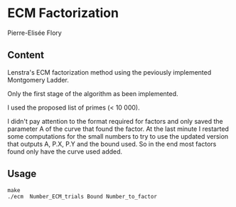 # ECM Factorization

Pierre-Elisée Flory

## Content

Lenstra's ECM factorization method using the peviously implemented Montgomery Ladder.

Only the first stage of the algorithm as been implemented.

I used the proposed list of primes (< 10 000).

I didn't pay attention to the format required for factors and only saved the parameter A of the curve that found the factor. At the last minute I restarted some computations for the small numbers to try to use the updated version that outputs A, P.X, P.Y and the bound used. So in the end most factors found only have the curve used added.

## Usage

```shell
make
./ecm  Number_ECM_trials Bound Number_to_factor
```
